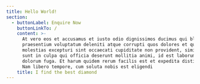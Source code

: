 ```yaml
---
title: Hello World!
section:
  - buttonLabel: Enquire Now
    buttonLinkTo: /
    content: >-
      At vero eos et accusamus et iusto odio dignissimos ducimus qui blanditiis
      praesentium voluptatum deleniti atque corrupti quos dolores et quas
      molestias excepturi sint occaecati cupiditate non provident, similique
      sunt in culpa qui officia deserunt mollitia animi, id est laborum et
      dolorum fuga. Et harum quidem rerum facilis est et expedita distinctio.
      Nam libero tempore, cum soluta nobis est eligendi
    title: I find the best diamond
---
```


